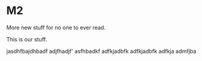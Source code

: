 M2
==
More new stuff for no one to ever read.

This is our stuff.

jasdhfbajdhbadf
adjfhadjf'
asfhbadkf
adfkjadbfk
adfkjadbfk
adfkja
admfjba

